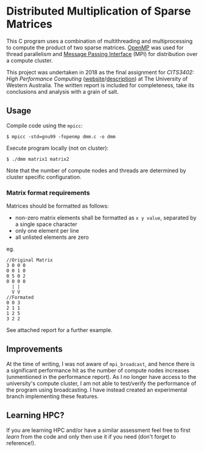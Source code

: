 # Distributed Multiplication of Sparse Matrices

This C program uses a combination of multithreading and multiprocessing to compute the product of two sparse matrices. [OpenMP](https://www.openmp.org/) was used for
thread parallelism and [Message Passing Interface](https://en.wikipedia.org/wiki/Message_Passing_Interface) (MPI) for distribution over a compute cluster.

This project was undertaken in 2018 as the final assignment for *CITS3402: High Performance Computing*
\([website](http://teaching.csse.uwa.edu.au/units/CITS3402/)/[description](http://handbooks.uwa.edu.au/unitdetails?code=CITS3402)\) at The University of Western Australia.
The written report is included for completeness, take its conclusions and analysis with a grain of salt.

## Usage

Compile code using the `mpicc`:
```
$ mpicc -std=gnu99 -fopenmp dmm.c -o dmm
```

Execute program locally (not on cluster):
```
$ ./dmm matrix1 matrix2
```

Note that the number of compute nodes and threads are determined by cluster specific configuration.

### Matrix format requirements

Matrices should be formatted as follows:

- non-zero matrix elements shall be formatted as `x y value`, separated by a single space character
- only one element per line
- all unlisted elements are zero

eg.
```
//Original Matrix
3 0 0 0
0 0 1 0
0 5 0 2
0 0 0 0
  | |
  V V
//Formated
0 0 3
2 1 1
1 2 5
3 2 2
```

See attached report for a further example.

## Improvements

At the time of writing, I was not aware of `mpi_broadcast`, and hence there is a significant performance hit as the number of compute nodes increases (unmentioned in the performance report).
As I no longer have access to the university's compute cluster, I am not able to test/verify the performance of the program using broadcasting. I have instead
created an experimental branch implementing these features.

## Learning HPC?

If you are learning HPC and/or have a similar assessment feel free to first _*learn*_ from the code and only then use it if you need (don't
forget to reference!).
